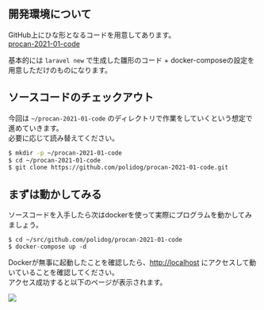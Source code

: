 ## 開発環境について


GitHub上にひな形となるコードを用意してあります。  
[procan-2021-01-code](https://github.com/polidog/procan-2021-01-code)

基本的には `laravel new` で生成した雛形のコード + docker-composeの設定を用意しただけのものになります。


## ソースコードのチェックアウト

今回は `~/procan-2021-01-code` のディレクトリで作業をしていくという想定で進めていきます。  
必要に応じて読み替えてください。


```bash
$ mkdir -p ~/procan-2021-01-code
$ cd ~/procan-2021-01-code
$ git clone https://github.com/polidog/procan-2021-01-code.git
```

## まずは動かしてみる

ソースコードを入手したら次はdockerを使って実際にプログラムを動かしてみましょう。

```
$ cd ~/src/github.com/polidog/procan-2021-01-code
$ docker-compose up -d
```

Dockerが無事に起動したことを確認したら、[http://localhost](http://localhost) にアクセスして動いていることを確認してください。  
アクセス成功すると以下のページが表示されます。

![](/images/image1.png)